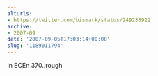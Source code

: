 ```yaml
---
alturls:
- https://twitter.com/bismark/status/249235922
archive:
- 2007-09
date: '2007-09-05T17:03:14+00:00'
slug: '1189011794'
---
```


in ECEn 370..rough

